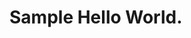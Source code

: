 

# Sample Hello World.

<script src="https://gist.github.com/wonglok/4d9025a417efc331382b9dae6e53d785.js"></script>